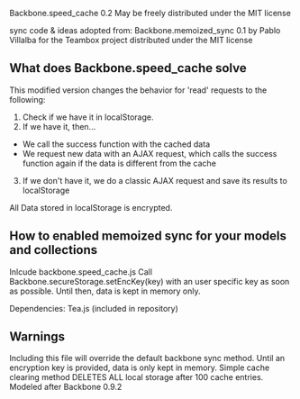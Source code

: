 Backbone.speed_cache 0.2
May be freely distributed under the MIT license

sync code & ideas adopted from:
	Backbone.memoized_sync 0.1 
	by Pablo Villalba for the Teambox project 
	distributed under the MIT license 

What does Backbone.speed_cache solve
--------------------------------------
This modified version changes the behavior for 'read' requests to the following:

1. Check if we have it in localStorage.
2. If we have it, then...
  - We call the success function with the cached data
  - We request new data with an AJAX request, which calls the success function again if the data is different from the cache
3. If we don't have it, we do a classic AJAX request and save its results to localStorage

All Data stored in localStorage is encrypted.

How to enabled memoized sync for your models and collections
------------------------------------------------------------
Inlcude backbone.speed_cache.js
Call Backbone.secureStorage.setEncKey(key) with an user specific key as soon as possible. Until then, data is kept in memory only.

Dependencies: Tea.js (included in repository)

Warnings
------------------------------------------------------------
Including this file will override the default backbone sync method.
Until an encryption key is provided, data is only kept in memory.
Simple cache clearing method DELETES ALL local storage after 100 cache entries.
Modeled after Backbone 0.9.2
